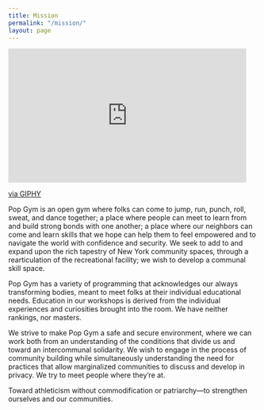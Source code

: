 ```yaml
---
title: Mission
permalink: "/mission/"
layout: page
---
```


<iframe src="https://giphy.com/embed/3o7aD6NpYS7w2VINwc" width="480" height="270" frameBorder="0" class="giphy-embed" allowFullScreen></iframe><p><a href="https://giphy.com/gifs/pop-mma-nyc-3o7aD6NpYS7w2VINwc">via GIPHY</a></p>

Pop Gym is an open gym where folks can come to jump, run, punch, roll, sweat, and dance together; a place where people can meet to learn from and build strong bonds with one another; a place where our neighbors can come and learn skills that we hope can help them to feel empowered and to navigate the world with confidence and security. We seek to add to and expand upon the rich tapestry of New York community spaces, through a rearticulation of the recreational facility; we wish to develop a communal skill space. 

Pop Gym has a variety of programming that acknowledges our always transforming bodies, meant to meet folks at their individual educational needs.  Education in our workshops is derived from the individual experiences and curiosities brought into the room. We have neither rankings, nor masters.

We strive to make Pop Gym a safe and secure environment, where we can work both from an understanding of the conditions that divide us and toward an intercommunal solidarity. We wish to engage in the process of community building while simultaneously understanding the need for practices that allow marginalized communities to discuss and develop in privacy. We try to meet people where they’re at.
 
Toward athleticism without commodification or patriarchy—to strengthen ourselves and our communities.
